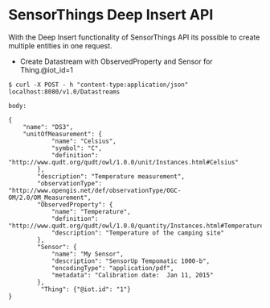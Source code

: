 # SensorThings Deep Insert API

With the Deep Insert functionality of SensorThings API its possible to create multiple entities in one request.

- Create Datastream with ObservedProperty and Sensor for Thing.@iot_id=1

```
$ curl -X POST - h "content-type:application/json" localhost:8080/v1.0/Datastreams

body:

{
    "name": "DS3",
    "unitOfMeasurement": {
            "name": "Celsius",
            "symbol": "C",
            "definition": "http://www.qudt.org/qudt/owl/1.0.0/unit/Instances.html#Celsius"
        },
        "description": "Temperature measurement",
        "observationType": "http://www.opengis.net/def/observationType/OGC-OM/2.0/OM_Measurement",
        "ObservedProperty": {
            "name": "Temperature",
            "definition": "http://www.qudt.org/qudt/owl/1.0.0/quantity/Instances.html#Temperature",
            "description": "Temperature of the camping site"
        },
        "Sensor": {
            "name": "My Sensor",
            "description": "SensorUp Tempomatic 1000-b",
            "encodingType": "application/pdf",
            "metadata": "Calibration date:  Jan 11, 2015"
        },
         "Thing": {"@iot.id": "1"}
}

```
